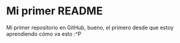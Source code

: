 # Mi primer README
Mi primer repositorio en GitHub, bueno, el primero desde que estoy aprendiendo cómo va esto :^P
